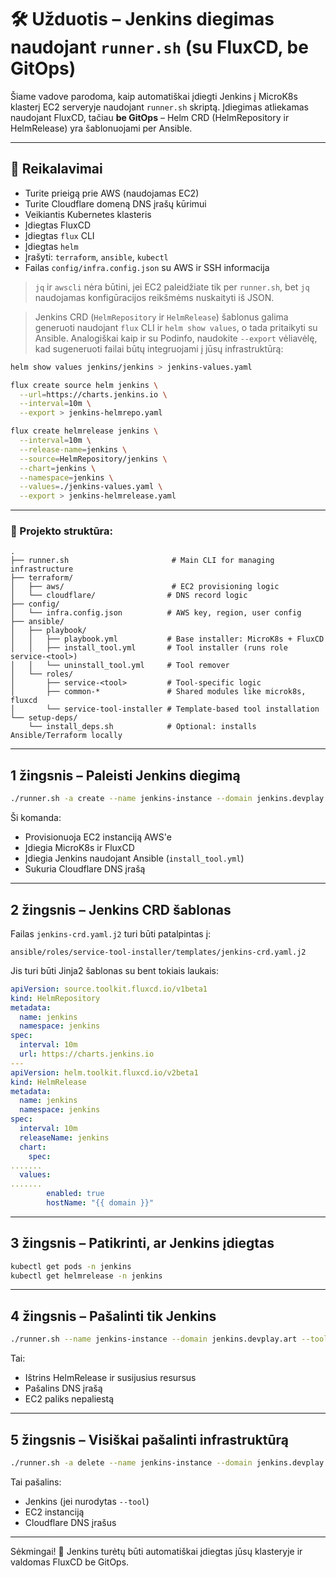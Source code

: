 # 🛠️ Užduotis – Jenkins diegimas naudojant `runner.sh` (su FluxCD, be GitOps)

Šiame vadove parodoma, kaip automatiškai įdiegti Jenkins į MicroK8s klasterį EC2 serveryje naudojant `runner.sh` skriptą. Įdiegimas atliekamas naudojant FluxCD, tačiau **be GitOps** – Helm CRD (HelmRepository ir HelmRelease) yra šablonuojami per Ansible.

---

## 🎯 Reikalavimai

- Turite prieigą prie AWS (naudojamas EC2)
- Turite Cloudflare domeną DNS įrašų kūrimui
- Veikiantis Kubernetes klasteris
- Įdiegtas FluxCD
- Įdiegtas `flux` CLI
- Įdiegtas `helm`
- Įrašyti: `terraform`, `ansible`, `kubectl`
- Failas `config/infra.config.json` su AWS ir SSH informacija

> `jq` ir `awscli` nėra būtini, jei EC2 paleidžiate tik per `runner.sh`, bet `jq` naudojamas konfigūracijos reikšmėms nuskaityti iš JSON.

> Jenkins CRD (`HelmRepository` ir `HelmRelease`) šablonus galima generuoti naudojant `flux` CLI ir `helm show values`, o tada pritaikyti su Ansible. Analogiškai kaip ir su Podinfo, naudokite `--export` vėliavėlę, kad sugeneruoti failai būtų integruojami į jūsų infrastruktūrą:

```bash
helm show values jenkins/jenkins > jenkins-values.yaml

flux create source helm jenkins \
  --url=https://charts.jenkins.io \
  --interval=10m \
  --export > jenkins-helmrepo.yaml

flux create helmrelease jenkins \
  --interval=10m \
  --release-name=jenkins \
  --source=HelmRepository/jenkins \
  --chart=jenkins \
  --namespace=jenkins \
  --values=./jenkins-values.yaml \
  --export > jenkins-helmrelease.yaml
```

---

### 📁 Projekto struktūra:

```
.
├── runner.sh                       # Main CLI for managing infrastructure
├── terraform/
│   ├── aws/                        # EC2 provisioning logic
│   └── cloudflare/                # DNS record logic
├── config/
│   └── infra.config.json          # AWS key, region, user config
├── ansible/
│   ├── playbook/
│   │   ├── playbook.yml           # Base installer: MicroK8s + FluxCD
│   │   ├── install_tool.yml       # Tool installer (runs role service-<tool>)
│   │   └── uninstall_tool.yml     # Tool remover
│   └── roles/
│       ├── service-<tool>         # Tool-specific logic
│       ├── common-*               # Shared modules like microk8s, fluxcd
│       └── service-tool-installer # Template-based tool installation
└── setup-deps/
    └── install_deps.sh            # Optional: installs Ansible/Terraform locally
```

---

## 1 žingsnis – Paleisti Jenkins diegimą

```bash
./runner.sh -a create --name jenkins-instance --domain jenkins.devplay.art --tool jenkins
```

Ši komanda:
- Provisionuoja EC2 instanciją AWS'e
- Įdiegia MicroK8s ir FluxCD
- Įdiegia Jenkins naudojant Ansible (`install_tool.yml`)
- Sukuria Cloudflare DNS įrašą

---

## 2 žingsnis – Jenkins CRD šablonas

Failas `jenkins-crd.yaml.j2` turi būti patalpintas į:

```
ansible/roles/service-tool-installer/templates/jenkins-crd.yaml.j2
```

Jis turi būti Jinja2 šablonas su bent tokiais laukais:

```yaml
apiVersion: source.toolkit.fluxcd.io/v1beta1
kind: HelmRepository
metadata:
  name: jenkins
  namespace: jenkins
spec:
  interval: 10m
  url: https://charts.jenkins.io
---
apiVersion: helm.toolkit.fluxcd.io/v2beta1
kind: HelmRelease
metadata:
  name: jenkins
  namespace: jenkins
spec:
  interval: 10m
  releaseName: jenkins
  chart:
    spec:
.......
  values:
.......
        enabled: true
        hostName: "{{ domain }}"
```

---

## 3 žingsnis – Patikrinti, ar Jenkins įdiegtas

```bash
kubectl get pods -n jenkins
kubectl get helmrelease -n jenkins
```

---

## 4 žingsnis – Pašalinti tik Jenkins

```bash
./runner.sh --name jenkins-instance --domain jenkins.devplay.art --tool jenkins --destroy
```

Tai:
- Ištrins HelmRelease ir susijusius resursus
- Pašalins DNS įrašą
- EC2 paliks nepaliestą

---

## 5 žingsnis – Visiškai pašalinti infrastruktūrą

```bash
./runner.sh -a delete --name jenkins-instance --domain jenkins.devplay.art
```

Tai pašalins:
- Jenkins (jei nurodytas `--tool`)
- EC2 instanciją
- Cloudflare DNS įrašus

---

Sėkmingai! 🎉 Jenkins turėtų būti automatiškai įdiegtas jūsų klasteryje ir valdomas FluxCD be GitOps.

